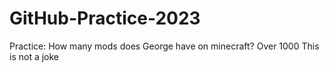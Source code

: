 # GitHub-Practice-2023
Practice: How many mods does George have on minecraft?
Over 1000
This is not a joke
